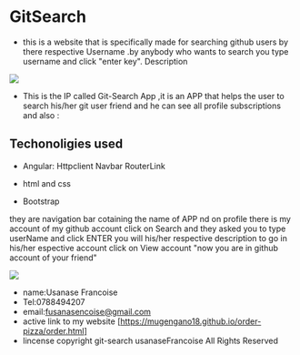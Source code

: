 # GitSearch
- this is a website that is specifically made for searching github users by there respective Username .by anybody who wants to search you type username and click "enter key".
Description
<img src="https://encrypted-tbn0.gstatic.com/images?q=tbn:ANd9GcQRiRHJuf5eJ-Cp8qIKuTOKjKaF0YuB9NB_fc-4wFFRu00QOOIC8w">



- This is the IP called Git-Search App ,it is an APP that helps the user to search his/her git user friend and he can see all profile subscriptions and also :


## Techonoligies used
- Angular: Httpclient Navbar RouterLink 
           
- html and css
- Bootstrap


they are navigation bar cotaining the name of APP nd on profile there is my account of my github account 
click on Search and they asked you to type  userName  and click ENTER you will his/her respective description
to go in his/her espective account click on View account "now you are in github account of your friend"

<img src="https://encrypted-tbn0.gstatic.com/images?q=tbn:ANd9GcQPbm6ckr0MxiuGS5TvoulYCNJCATjXmGrKnsQQ9RV0HYYQKi-l">


- name:Usanase Francoise
- Tel:0788494207
- email:fusanasencoise@gmail.com
- active link to my website
[https://mugengano18.github.io/order-pizza/order.html]
- lincense
copyright git-search usanaseFrancoise All Rights Reserved
